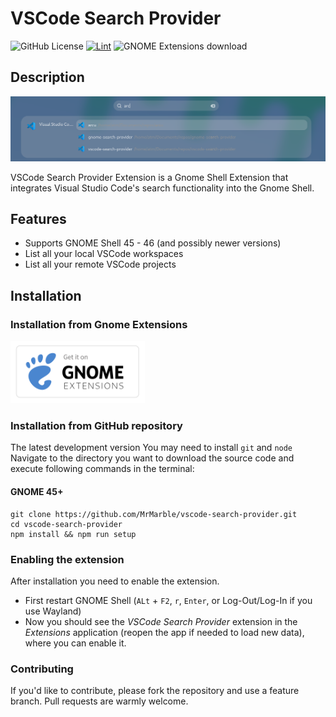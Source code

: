 # VSCode Search Provider

![GitHub License](https://img.shields.io/github/license/mrmarble/vscode-search-provider)
[![Lint](https://github.com/MrMarble/vscode-search-provider/actions/workflows/eslint.yml/badge.svg)](https://github.com/MrMarble/vscode-search-provider/actions/workflows/eslint.yml)
![GNOME Extensions download](https://img.shields.io/badge/dynamic/xml?url=https%3A%2F%2Fextensions.gnome.org%2Fextension%2F6976%2Fvscode-search-provider%2F&query=%2Fhtml%2Fbody%2Fdiv%5B2%5D%2Fdiv%2Fdiv%5B2%5D%2Fdiv%5B1%5D%2Fspan%5B3%5D&logo=gnome&label=GNOME%20extensions&cacheSeconds=86400)

## Description

![screenshot.png](screenshot.png)

VSCode Search Provider Extension is a Gnome Shell Extension that integrates Visual Studio Code's search functionality into the Gnome Shell.

## Features

- Supports GNOME Shell 45 - 46 (and possibly newer versions)
- List all your local VSCode workspaces
- List all your remote VSCode projects

## Installation

### Installation from Gnome Extensions

[<img alt="" height="100" src="https://raw.githubusercontent.com/andyholmes/gnome-shell-extensions-badge/master/get-it-on-ego.svg?sanitize=true">](https://extensions.gnome.org/extension/6976/)

### Installation from GitHub repository

The latest development version
You may need to install `git` and `node`
Navigate to the directory you want to download the source code and execute following commands in the terminal:

#### GNOME 45+

    git clone https://github.com/MrMarble/vscode-search-provider.git
    cd vscode-search-provider
    npm install && npm run setup

### Enabling the extension

After installation you need to enable the extension.

- First restart GNOME Shell (`ALt` + `F2`, `r`, `Enter`, or Log-Out/Log-In if you use Wayland)
- Now you should see the _VSCode Search Provider_ extension in the _Extensions_ application (reopen the app if needed to load new data), where you can enable it.

### Contributing

If you'd like to contribute, please fork the repository and use a feature branch. Pull requests are warmly welcome.

